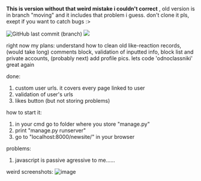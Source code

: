__This is version without that weird mistake i couldn't correct__
, old version is in branch "moving" and it includes that problem i guess. don't clone it pls, exept if you want to catch bugs :>

<p><img alt="GitHub last commit (branch)" src="https://img.shields.io/github/last-commit/invbeans/django_small_social_net/master?color=9cf&style=flat-square">
<img src="https://img.shields.io/badge/invbeans-%E2%98%86%C2%B0%E2%96%AA%EF%B8%8E%60%D0%BE%20*-blueviolet"></p>

right now my plans: understand how to clean old like-reaction records, (would take long) comments block, validation of inputted info, block list and private accounts, (probably next) add profile pics. lets code 'odnoclassniki' great again

done:
1) custom user urls. it covers every page linked to user
2) validation of user's urls
3) likes button (but not storing problems)

how to start it: 
1) in your cmd go to folder where you store "manage.py"
2) print "manage.py runserver"
3) go to "localhost:8000/newsite/" in your browser

problems:
1) javascript is passive agressive to me...... 

weird screenshots:
![image](https://user-images.githubusercontent.com/74315761/132953527-28606df4-40c4-4cac-896a-69dd77112647.png)

